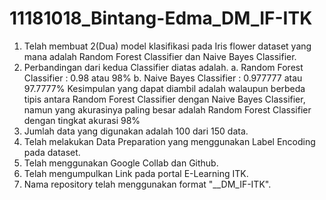 # 11181018_Bintang-Edma_DM_IF-ITK

1. Telah membuat 2(Dua) model klasifikasi pada Iris flower dataset yang mana adalah Random Forest Classifier dan Naive Bayes Classifier.
2. Perbandingan dari kedua Classifier diatas adalah.
    a. Random Forest Classifier : 0.98 atau 98%
    b. Naive Bayes Classifier : 0.977777 atau 97.7777%
   Kesimpulan yang dapat diambil adalah walaupun berbeda tipis antara Random Forest Classifier dengan Naive Bayes Classifier, namun yang akurasinya paling besar adalah Random Forest Classifier dengan tingkat akurasi 98%
3. Jumlah data yang digunakan adalah 100 dari 150 data.
4. Telah melakukan Data Preparation yang menggunakan Label Encoding pada dataset.
5. Telah menggunakan Google Collab dan Github.
6. Telah mengumpulkan Link pada portal E-Learning ITK.
7. Nama repository telah menggunakan format "<NIM>_<NamaSingkat>_DM_IF-ITK".
